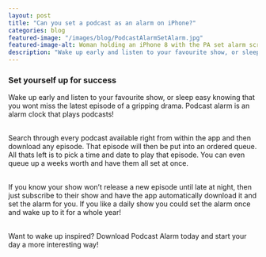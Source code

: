 ```yaml
---
layout: post
title: "Can you set a podcast as an alarm on iPhone?"
categories: blog
featured-image: "/images/blog/PodcastAlarmSetAlarm.jpg"
featured-image-alt: Woman holding an iPhone 8 with the PA set alarm screen visible
description: "Wake up early and listen to your favourite show, or sleep easy knowing that you wont miss the latest episode of a gripping drama. Podcast alarm is an alarm clock that plays podcasts!"
---
```



  <h3>Set yourself up for success</h3>

  <p>Wake up early and listen to your favourite show, or sleep easy knowing that you wont miss the latest episode of a gripping drama. Podcast alarm is an alarm clock that plays podcasts! <br><br></p>

  <p>Search through every podcast available right from within the app and then download any episode. That episode will then be put into an ordered queue. All thats left is to pick a time and date to play that episode. You can even queue up a weeks worth and have them all set at once. <br><br></p>

  <p>If you know your show won’t release a new episode until late at night, then just subscribe to their show and have the app automatically download it and set the alarm for you. If you like a daily show you could set the alarm once and wake up to it for a whole year! <br><br></p>

  <p>Want to wake up inspired? Download Podcast Alarm today and start your day a more interesting way! <br><br></p>
